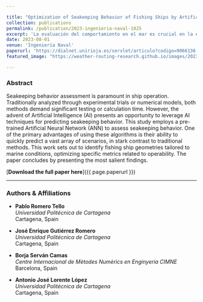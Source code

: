 ```yaml
---

title: "Optimization of Seakeeping Behavior of Fishing Ships by Artificial Neural Networks"
collection: publications
permalink: /publication/2023-ingenieria-naval-1025
excerpt: 'La evaluación del comportamiento en el mar es crucial en la explotación de buques. Este trabajo explora la utilización de técnicas de IA en la predicción del comportamiento en el mar.'
date: 2023-08-01
venue: 'Ingeniería Naval'
paperurl: 'https://dialnet.unirioja.es/servlet/articulo?codigo=9066136'
featured_image: "https://weather-routing-research.github.io/images/2023-08-01-seakeeping-ai.png"

---
```


### Abstract

Seakeeping behavior assessment is paramount in ship operation. Traditionally analyzed through experimental trials or numerical models, both methods demand significant testing or calculation time. However, the advent of Artificial Intelligence (AI) presents an opportunity to leverage AI techniques for predicting seakeeping behavior. This study employs a pre-trained Artificial Neural Network (ANN) to assess seakeeping behavior. One of the primary advantages of using these algorithms is their ability to quickly predict a vast array of scenarios, in stark contrast to traditional methods. This work sets out to identify fishing ship geometries tailored to marine conditions, optimizing specific metrics related to operability. The paper concludes by presenting the most salient findings.

[**Download the full paper here**]({{ page.paperurl }})

---

### Authors & Affiliations

- **Pablo Romero Tello**  
  _Universidad Politécnica de Cartagena_  
  Cartagena, Spain

- **José Enrique Gutiérrez Romero**  
  _Universidad Politécnica de Cartagena_  
  Cartagena, Spain

- **Borja Serván Camas**  
  _Centre Internacional de Mètodes Numèrics en Enginyeria CIMNE_  
  Barcelona, Spain

- **Antonio José Lorente López**  
  _Universidad Politécnica de Cartagena_  
  Cartagena, Spain
  
